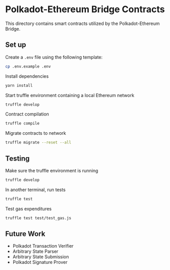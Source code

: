 # Polkadot-Ethereum Bridge Contracts

This directory contains smart contracts utilized by the Polkadot-Ethereum Bridge.

## Set up

Create a `.env` file using the following template:

```bash
cp .env.example .env
```

Install dependencies

```bash
yarn install
```

Start truffle environment containing a local Ethereum network

```bash
truffle develop
```

Contract compilation

```bash
truffle compile
```

Migrate contracts to network

```bash
truffle migrate --reset --all
```

## Testing

Make sure the truffle environment is running

```bash
truffle develop
```

In another terminal, run tests

```bash
truffle test
```

Test gas expenditures

```bash
truffle test test/test_gas.js
```

## Future Work

- Polkadot Transaction Verifier
- Arbitrary State Parser
- Arbitrary State Submission
- Polkadot Signature Prover
